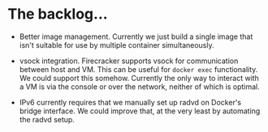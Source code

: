 # The backlog... #

* Better image management. Currently we just build a single image that isn't suitable for use by multiple container simultaneously.

* vsock integration. Firecracker supports vsock for communication between host and VM. This can be useful for `docker exec` functionality. We could support this somehow. Currently the only way to interact with a VM is via the console or over the network, neither of which is optimal.

* IPv6 currently requires that we manually set up radvd on Docker's bridge interface. We could improve that, at the very least by automating the radvd setup.
